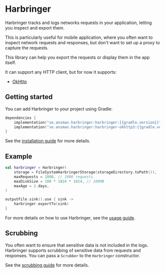 Harbringer
===
Harbringer tracks and logs networks requests in your application, letting you inspect and export them.

This is particularly useful for mobile application, where you often want to inspect network requests and responses, 
but don't want to set up a proxy to capture the requests.

This library can help you export the requests or display them in the app itself.

It can support any HTTP client, but for now it supports:

- [OkHttp](okhttp.md)


## Getting started
You can add Harbringer to your project using Gradle:
```kotlin
dependencies {
    implementation("se.ansman.harbringer:harbringer:{{gradle.version}}")
    implementation("se.ansman.harbringer:harbringer-okhttp3:{{gradle.version}}")
}
```

See the [installation guide](getting-started.md) for more details.

## Example
```kotlin
val harbringer = Harbringer(
    storage = FileSystemHarbringerStorage(storageDirectory.toPath()),
    maxRequests = 1000, // 1000 requests
    maxDiskSize = 100 * 1024 * 1024, // 100MB
    maxAge = 2.days,
)

outputFile.sink().use { sink ->
    harbringer.exportTo(sink)
}
```

For more details on how to use Harbringer, see the [usage guide](usage.md).

## Scrubbing
You often want to ensure that sensitive data is not included in the logs. Harbringer supports scrubbing of sensitive 
data from requests and responses. You can pass a `Scrubber` to the `Harbringer` constructor.

See the [scrubbing guide](scrubbing.md) for more details.